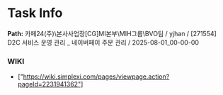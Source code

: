 # Task Info

**Path:** 카페24(주)\본사사업장\[CG]MI본부\MIH그룹\BVO팀 / yjhan / [271554] D2C 서비스 운영 관리 _ 네이버페이 주문 관리 / 2025-08-01_00-00-00

### WIKI
- ["https://wiki.simplexi.com/pages/viewpage.action?pageId=2231941362"]

